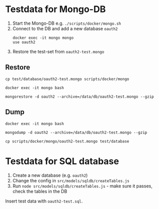 # Testdata for Mongo-DB

1. Start the Mongo-DB e.g. `./scripts/docker/mongo.sh`
2. Connect to the DB and add a new database `oauth2`
   ```
   docker exec -it mongo mongo
   use oauth2
   ```
3. Restore the test-set from `oauth2-test.mongo`

## Restore

```
cp test/database/oauth2-test.mongo scripts/docker/mongo

docker exec -it mongo bash

mongorestore -d oauth2 --archive=/data/db/oauth2-test.mongo --gzip
```

## Dump

```
docker exec -it mongo bash

mongodump -d oauth2 --archive=/data/db/oauth2-test.mongo --gzip

cp scripts/docker/mongo/oauth2-test.mongo test/database
```

# Testdata for SQL database

1. Create a new database (e.g. `oauth2`)
2. Change the config in `src/models/sqldb/createTables.js`
3. Run `node src/models/sqldb/createTables.js` - make sure it passes, check the tables in the DB

Insert test data with `oauth2-test.sql`.
